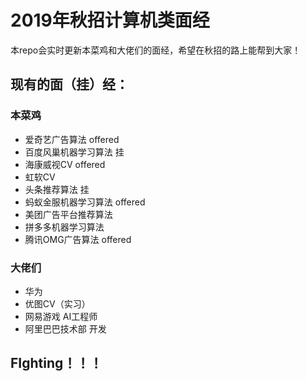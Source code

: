 # 2019年秋招计算机类面经

本repo会实时更新本菜鸡和大佬们的面经，希望在秋招的路上能帮到大家！
## 现有的面（挂）经：
### 本菜鸡
- 爱奇艺广告算法      offered
- 百度风巢机器学习算法 挂
- 海康威视CV         offered
- 虹软CV
- 头条推荐算法        挂
- 蚂蚁金服机器学习算法 offered
- 美团广告平台推荐算法
- 拼多多机器学习算法
- 腾讯OMG广告算法     offered
### 大佬们
- 华为
- 优图CV（实习）
- 网易游戏 AI工程师
- 阿里巴巴技术部 开发

## FIghting！！！
